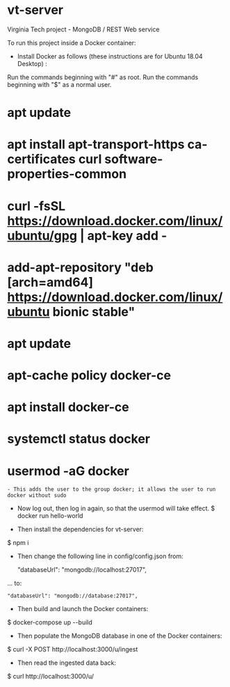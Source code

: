 # vt-server
Virginia Tech project - MongoDB / REST Web service

To run this project inside a Docker container:

- Install Docker as follows (these instructions are for Ubuntu 18.04 Desktop) :

Run the commands beginning with "#" as root.
Run the commands beginning with "$" as a normal user.

# apt update
# apt install apt-transport-https ca-certificates curl software-properties-common
# curl -fsSL https://download.docker.com/linux/ubuntu/gpg | apt-key add -
# add-apt-repository "deb [arch=amd64] https://download.docker.com/linux/ubuntu bionic stable"
# apt update
# apt-cache policy docker-ce
# apt install docker-ce
# systemctl status docker
# usermod -aG docker <username>
	- This adds the user to the group docker; it allows the user to run docker without sudo
- Now log out, then log in again, so that the usermod will take effect.
$ docker run hello-world

- Then install the dependencies for vt-server:

$ npm i

- Then change the following line in config/config.json from:

	"databaseUrl": "mongodb://localhost:27017",

... to:

	"databaseUrl": "mongodb://database:27017",

- Then build and launch the Docker containers:

$ docker-compose up --build

- Then populate the MongoDB database in one of the Docker containers:

$ curl -X POST http://localhost:3000/u/ingest

- Then read the ingested data back:

$ curl http://localhost:3000/u/
